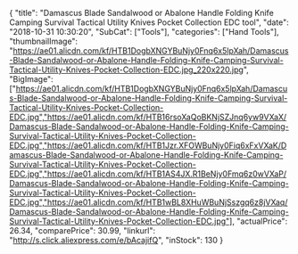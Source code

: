 {
	"title": "Damascus Blade Sandalwood or Abalone Handle Folding Knife Camping Survival Tactical Utility Knives Pocket Collection EDC tool",
	"date": "2018-10-31 10:30:20",
	"SubCat": ["Tools"],
	"categories": ["Hand Tools"],
	"thumbnailImage": "https://ae01.alicdn.com/kf/HTB1DogbXNGYBuNjy0Fnq6x5lpXah/Damascus-Blade-Sandalwood-or-Abalone-Handle-Folding-Knife-Camping-Survival-Tactical-Utility-Knives-Pocket-Collection-EDC.jpg_220x220.jpg",
	"BigImage": ["https://ae01.alicdn.com/kf/HTB1DogbXNGYBuNjy0Fnq6x5lpXah/Damascus-Blade-Sandalwood-or-Abalone-Handle-Folding-Knife-Camping-Survival-Tactical-Utility-Knives-Pocket-Collection-EDC.jpg","https://ae01.alicdn.com/kf/HTB16rsoXaQoBKNjSZJnq6yw9VXaX/Damascus-Blade-Sandalwood-or-Abalone-Handle-Folding-Knife-Camping-Survival-Tactical-Utility-Knives-Pocket-Collection-EDC.jpg","https://ae01.alicdn.com/kf/HTB1Jzr.XFOWBuNjy0Fiq6xFxVXaK/Damascus-Blade-Sandalwood-or-Abalone-Handle-Folding-Knife-Camping-Survival-Tactical-Utility-Knives-Pocket-Collection-EDC.jpg","https://ae01.alicdn.com/kf/HTB1AS4JX.R1BeNjy0Fmq6z0wVXaP/Damascus-Blade-Sandalwood-or-Abalone-Handle-Folding-Knife-Camping-Survival-Tactical-Utility-Knives-Pocket-Collection-EDC.jpg","https://ae01.alicdn.com/kf/HTB1wBL8XHuWBuNjSszgq6z8jVXaq/Damascus-Blade-Sandalwood-or-Abalone-Handle-Folding-Knife-Camping-Survival-Tactical-Utility-Knives-Pocket-Collection-EDC.jpg"],
	"actualPrice": 26.34,
	"comparePrice": 30.99,
	"linkurl": "http://s.click.aliexpress.com/e/bAcajifQ",
	"inStock": 130
}
